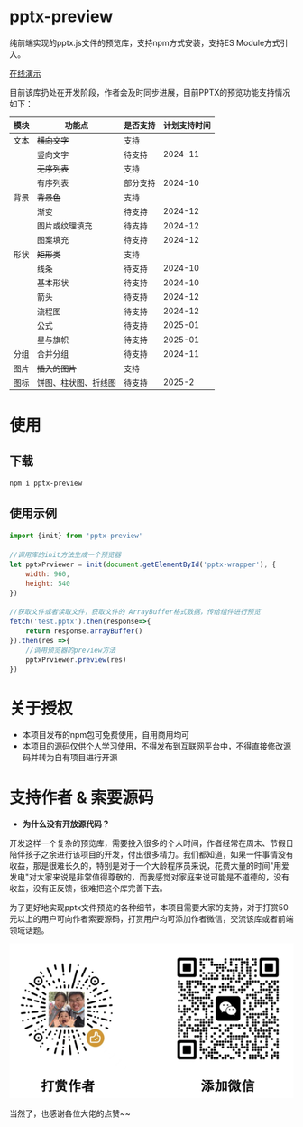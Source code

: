 # pptx-preview
纯前端实现的pptx.js文件的预览库，支持npm方式安装，支持ES Module方式引入。

[在线演示](https://501351981.github.io/pptx-preview/examples/dist/)

目前该库扔处在开发阶段，作者会及时同步进展，目前PPTX的预览功能支持情况如下：

| 模块  | 功能点        | 是否支持 | 计划支持时间  |
|-----|------------|------|---------|
| 文本  | ~~横向文字~~   | 支持   |
|     | 竖向文字       | 待支持  | 2024-11 |
|     | ~~无序列表~~   | 支持   |
|     | 有序列表       | 部分支持 | 2024-10 |
| 背景  | ~~背景色~~    | 支持   |
|     | 渐变         | 待支持  | 2024-12 |
|     | 图片或纹理填充    | 待支持  | 2024-12 |
|     | 图案填充       | 待支持  | 2024-12 |
| 形状  | ~~矩形类~~    | 支持   |         |
|     | 线条         | 待支持  | 2024-10 |
|     | 基本形状       | 待支持  | 2024-10 |
|     | 箭头         | 待支持  | 2024-12 |
|     | 流程图        | 待支持  | 2024-12 |
|     | 公式         | 待支持  | 2025-01 |
|     | 星与旗帜       | 待支持  | 2025-01 |
| 分组  | 合并分组       | 待支持  | 2024-11 |
| 图片  | ~~插入的图片~~  | 支持   |         |
| 图标  | 饼图、柱状图、折线图 | 待支持  | 2025-2  |

# 使用

## 下载

```shell
npm i pptx-preview
```

## 使用示例

```javascript
import {init} from 'pptx-preview'

//调用库的init方法生成一个预览器
let pptxPrviewer = init(document.getElementById('pptx-wrapper'), {
    width: 960,
    height: 540
})

//获取文件或者读取文件，获取文件的 ArrayBuffer格式数据，传给组件进行预览
fetch('test.pptx').then(response=>{
    return response.arrayBuffer()
}).then(res =>{
    //调用预览器的preview方法
    pptxPrviewer.preview(res)
})
```

# 关于授权

- 本项目发布的npm包可免费使用，自用商用均可
- 本项目的源码仅供个人学习使用，不得发布到互联网平台中，不得直接修改源码并转为自有项目进行开源

# 支持作者 & 索要源码

- **为什么没有开放源代码？**

开发这样一个复杂的预览库，需要投入很多的个人时间，作者经常在周末、节假日陪伴孩子之余进行该项目的开发，付出很多精力。我们都知道，如果一件事情没有收益，那是很难长久的，特别是对于一个大龄程序员来说，花费大量的时间"用爱发电"对大家来说是非常值得尊敬的，而我感觉对家庭来说可能是不道德的，没有收益，没有正反馈，很难把这个库完善下去。

为了更好地实现pptx文件预览的各种细节，本项目需要大家的支持，对于打赏50元以上的用户可向作者索要源码，打赏用户均可添加作者微信，交流该库或者前端领域话题。

![](example/dist/wx.png)

当然了，也感谢各位大佬的点赞~~